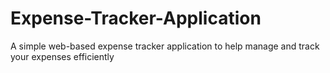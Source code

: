 # Expense-Tracker-Application
A simple web-based expense tracker application to help manage and track your expenses efficiently
